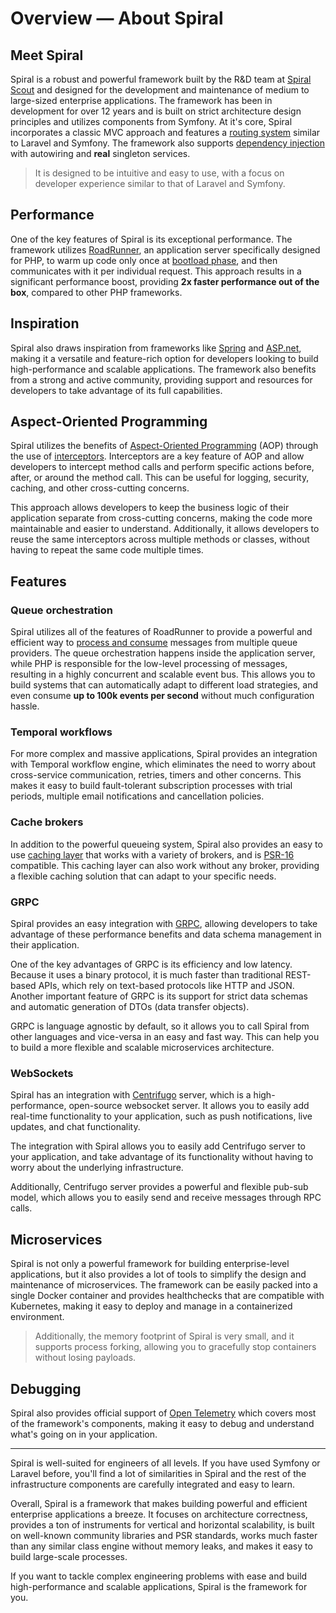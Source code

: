 # Overview — About Spiral

## Meet Spiral

Spiral is a robust and powerful framework built by the R&D team at [Spiral Scout](https://spiralscout.com/) and
designed for the development and maintenance of medium to large-sized enterprise applications. The framework has been in development 
for over 12 years and is built on strict architecture design principles and utilizes components from Symfony. At it's core, Spiral 
incorporates a classic MVC approach and features a [routing system](../http/routing.md) similar to Laravel and Symfony. The framework 
also supports [dependency injection](../framework/container.md) with autowiring and **real** singleton services.

> It is designed to be intuitive and easy to use, with a focus on developer experience similar to that of
> Laravel and Symfony.

## Performance

One of the key features of Spiral is its exceptional performance. The framework
utilizes [RoadRunner](../start/server.md), an application server specifically designed for PHP, to warm up code
only once at [bootload phase](../framework/lifecycle.md), and then communicates with it per individual request. This
approach results in a significant performance boost, providing **2x faster performance out of the box**, compared to
other PHP frameworks.

## Inspiration

Spiral also draws inspiration from frameworks like [Spring](https://spring.io/)
and [ASP.net](https://dotnet.microsoft.com/en-us/apps/aspnet), making it a versatile and feature-rich option for
developers looking to build high-performance and scalable applications. The framework also benefits from a strong and
active community, providing support and resources for developers to take advantage of its full capabilities.

## Aspect-Oriented Programming

Spiral utilizes the benefits
of [Aspect-Oriented Programming](https://en.wikipedia.org/wiki/Aspect-oriented_programming) (AOP) through the use of
[interceptors](../framework/interceptors.md). Interceptors are a key feature of AOP and allow developers to intercept
method calls and perform specific actions before, after, or around the method call. This can be useful for logging,
security, caching, and other cross-cutting concerns.

This approach allows developers to keep the business logic of their application separate from cross-cutting concerns,
making the code more maintainable and easier to understand. Additionally, it allows developers to reuse the same
interceptors across multiple methods or classes, without having to repeat the same code multiple times.

## Features

### Queue orchestration

Spiral utilizes all of the features of RoadRunner to provide a powerful and efficient way
to [process and consume](../queue/configuration.md) messages from multiple queue providers. The queue orchestration
happens inside the application server, while PHP is responsible for the low-level processing of messages, resulting in
a highly concurrent and scalable event bus. This allows you to build systems that can automatically adapt to different
load strategies, and even consume **up to 100k events per second** without much configuration hassle.

### Temporal workflows

For more complex and massive applications, Spiral provides an integration with Temporal workflow engine, which
eliminates the need to worry about cross-service communication, retries, timers and other concerns. This makes it easy
to build fault-tolerant subscription processes with trial periods, multiple email notifications and cancellation
policies.

### Cache brokers

In addition to the powerful queueing system, Spiral also provides an easy to use [caching layer](../basics/cache.md)
that works with a variety of brokers, and is [PSR-16](https://www.php-fig.org/psr/psr-16/) compatible. This caching
layer can also work without any broker, providing a flexible caching solution that can adapt to your specific needs.

### GRPC

Spiral provides an easy integration with [GRPC](../grpc/configuration.md), allowing developers to take
advantage of these performance benefits and data schema management in their application.

One of the key advantages of GRPC is its efficiency and low latency. Because it uses a binary protocol, it is much
faster than traditional REST-based APIs, which rely on text-based protocols like HTTP and JSON. Another important
feature of GRPC is its support for strict data schemas and automatic generation of DTOs (data transfer objects).

GRPC is language agnostic by default, so it allows you to call Spiral from other languages and vice-versa in an easy and
fast way. This can help you to build a more flexible and scalable microservices architecture.

### WebSockets

Spiral has an integration with [Centrifugo](../websockets/configuration.md) server, which is a high-performance,
open-source websocket server. It allows you to easily add real-time functionality to your application, such as push
notifications, live updates, and chat functionality.

The integration with Spiral allows you to easily add Centrifugo server to your application, and take advantage of its
functionality without having to worry about the underlying infrastructure.

Additionally, Centrifugo server provides a powerful and flexible pub-sub model, which allows you to easily send and
receive messages through RPC calls.

## Microservices

Spiral is not only a powerful framework for building enterprise-level applications, but it also provides a lot of tools
to simplify the design and maintenance of microservices. The framework can be easily packed into a single Docker
container and provides healthchecks that are compatible with Kubernetes, making it easy to deploy and manage in a
containerized environment.

> Additionally, the memory footprint of Spiral is very small, and it supports process forking, allowing you to 
> gracefully stop containers without losing payloads.

## Debugging

Spiral also provides official support of [Open Telemetry](../advanced/telemetry.md) which covers most of the framework's
components, making it easy to debug and understand what's going on in your application.

<hr>

Spiral is well-suited for engineers of all levels. If you have used Symfony or Laravel before, you'll find a
lot of similarities in Spiral and the rest of the infrastructure components are carefully integrated and easy to learn.

Overall, Spiral is a framework that makes building powerful and efficient enterprise applications a breeze. It focuses
on architecture correctness, provides a ton of instruments for vertical and horizontal scalability, is built on
well-known community libraries and PSR standards, works much faster than any similar class engine without memory leaks,
and makes it easy to build large-scale processes.

If you want to tackle complex engineering problems with ease and build high-performance and scalable applications,
Spiral is the framework for you.
